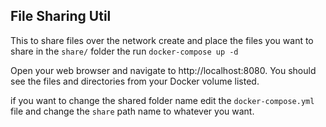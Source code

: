 ## File Sharing Util

This to share files over the network create and place the files you want to share in the ```share/``` folder the run ```docker-compose up -d```

Open your web browser and navigate to http://localhost:8080. You should see the files and directories from your Docker volume listed.

if you want to change the shared folder name edit the ```docker-compose.yml``` file and change the ```share``` path name to whatever you want.